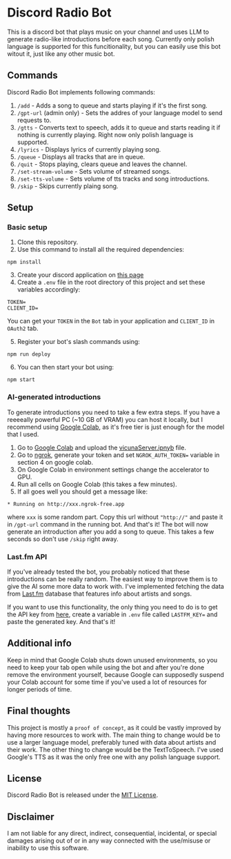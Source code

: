 # Discord Radio Bot
This is a discord bot that plays music on your channel and uses LLM to generate radio-like introductions before each song. Currently only polish language is supported for this funcitionality, but you can easily use this bot witout it, just like any other music bot.

## Commands
Discord Radio Bot implements following commands:

1. `/add` - Adds a song to queue and starts playing if it's the first song.
2. `/gpt-url` (admin only) - Sets the addres of your language model to send requests to.
3. `/gtts` - Converts text to speech, adds it to queue and starts reading it if nothing is currently playing. Right now only polish language is supported.
4. `/lyrics` - Displays lyrics of currently playing song.
5. `/queue` - Displays all tracks that are in queue.
6. `/quit` - Stops playing, clears queue and leaves the channel.
7. `/set-stream-volume` - Sets volume of streamed songs.
8. `/set-tts-volume`  - Sets volume of tts tracks and song introductions.
9. `/skip` - Skips currently plaing song.

## Setup
### Basic setup
1. Clone this repository.
2. Use this command to install all the required dependencies: 
```
npm install
```
3. Create your discord application on [this page](https://discord.com/developers/applications)
4. Create a `.env` file in the root directory of this project and set these variables accordingly:
```
TOKEN=
CLIENT_ID=
```
You can get your `TOKEN` in the `Bot` tab in your application and `CLIENT_ID` in `OAuth2` tab.

5. Register your bot's slash commands using:
```
npm run deploy
```

6. You can then start your bot using:
```
npm start
```

### AI-generated introductions
To generate introductions you need to take a few extra steps. If you have a reeeeally powerful PC (~10 GB of VRAM) you can host it locally, but I recommend using [Google Colab](https://colab.research.google.com), as it's free tier is just enough for the model that I used.

1. Go to [Google Colab](https://colab.research.google.com) and upload the [vicunaServer.ipnyb](vicunaServer.ipynb) file.
2. Go to [ngrok](https://dashboard.ngrok.com/get-started/your-authtoken), generate your token and set `NGROK_AUTH_TOKEN=` variable in section 4 on google colab.
3. On Google Colab in environment settings change the accelerator to GPU.
4. Run all cells on Google Colab (this takes a few minutes).
5. If all goes well you should get a message like:
```
* Running on http://xxx.ngrok-free.app
```
where `xxx` is some random part. Copy this url without `"http://"` and paste it in `/gpt-url` command in the running bot. And that's it! The bot will now generate an introduction after you add a song to queue. This takes a few seconds so don't use `/skip` right away.

### Last.fm API
If you've already tested the bot, you probably noticed that these introductions can be really random. The easiest way to improve them is to give the AI some more data to work with. I've implemented fetching the data from [Last.fm](last.fm) database that features info about artists and songs.

If you want to use this functionality, the only thing you need to do is to get the API key from [here](https://www.last.fm/api/account/create), create a variable in `.env` file called `LASTFM_KEY=` and paste the generated key. And that's it!

## Additional info
Keep in mind that Google Colab shuts down unused environments, so you need to keep your tab open while using the bot and after you're done remove the environment yourself, because Google can supposedly suspend your Colab account for some time if you've used a lot of resources for longer periods of time.

## Final thoughts
This project is mostly a `proof of concept`, as it could be vastly improved by having more resources to work with. The main thing to change would be to use a larger language model, preferably tuned with data about artists and their work. The other thing to change would be the TextToSpeech. I've used Google's TTS as it was the only free one with any polish language support.

## License
Discord Radio Bot is released under the [MIT License](LICENSE.txt).

## Disclaimer
I am not liable for any direct, indirect, consequential, incidental, or special damages arising out of or in any way connected with the use/misuse or inability to use this software.